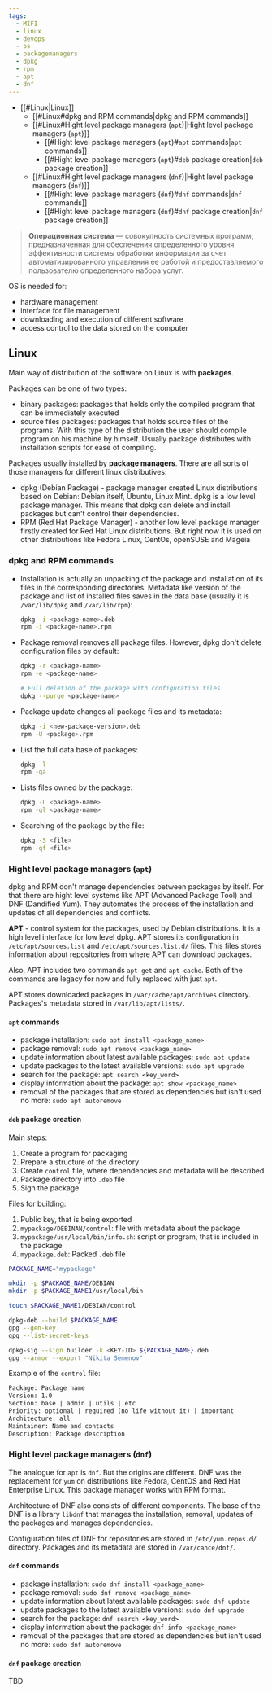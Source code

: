 ```yaml
---
tags:
  - MIFI
  - linux
  - devops
  - os
  - packagemanagers
  - dpkg
  - rpm
  - apt
  - dnf
---
```

- [[#Linux|Linux]]
	- [[#Linux#dpkg and RPM commands|dpkg and RPM commands]]
	- [[#Linux#Hight level package managers (`apt`)|Hight level package managers (`apt`)]]
		- [[#Hight level package managers (`apt`)#`apt` commands|`apt` commands]]
		- [[#Hight level package managers (`apt`)#`deb` package creation|`deb` package creation]]
	- [[#Linux#Hight level package managers (`dnf`)|Hight level package managers (`dnf`)]]
		- [[#Hight level package managers (`dnf`)#`dnf` commands|`dnf` commands]]
		- [[#Hight level package managers (`dnf`)#`dnf` package creation|`dnf` package creation]]

> **Операционная система** — совокупность системных программ, предназначенная для обеспечения определенного уровня эффективности системы обработки информации за счет автоматизированного управления ее работой и предоставляемого пользователю определенного набора услуг.

OS is needed for:
- hardware management
- interface for file management
- downloading and execution of different software
- access control to the data stored on the computer
## Linux
Main way of distribution of the software on Linux is with **packages**. 

Packages can be one of two types:
- binary packages: packages that holds only the compiled program that can be immediately executed
- source files packages: packages that holds source files of the programs. With this type of the distribution the user should compile program on his machine by himself. Usually package distributes with installation scripts for ease of compiling.

Packages usually installed by **package managers**. There are all sorts of those managers for different linux distributives:
- dpkg (Debian Package) - package manager created Linux distributions based on Debian: Debian itself, Ubuntu, Linux Mint. dpkg is a low level package manager. This means that dpkg can delete and install packages but can't control their dependencies.
- RPM (Red Hat Package Manager) - another low level package manager firstly created for Red Hat Linux distributions. But right now it is used on other distributions like Fedora Linux, CentOs, openSUSE and Mageia

### dpkg and RPM commands
- Installation is actually an unpacking of the package and installation of its files in the corresponding directories. Metadata like version of the package and list of installed files saves in the data base (usually it is `/var/lib/dpkg` and `/var/lib/rpm`):

	```bash
	dpkg -i <package-name>.deb
	rpm -i <package-name>.rpm
	```

- Package removal removes all package files. However, dpkg don't delete configuration files by default:

	```bash
	dpkg -r <package-name>
	rpm -e <package-name>

	# Full deletion of the package with configuration files
	dpkg --purge <package-name>
	```

- Package update changes all package files and its metadata:

	```bash
	dpkg -i <new-package-version>.deb
	rpm -U <package>.rpm
	```

- List the full data base of packages:

	```bash
	dpkg -l
	rpm -qa
	```

- Lists files owned by the package:

	```bash
	dpkg -L <package-name>
	rpm -ql <package-name>
	```

- Searching of the package by the file:

	```bash
	dpkg -S <file>
	rpm -qf <file>
	```

### Hight level package managers (`apt`)

dpkg and RPM don't manage dependencies between packages by itself. For that there are hight level systems like APT (Advanced Package Tool) and DNF (Dandified Yum). They automates the process of the installation and updates of all dependencies and conflicts.

**APT** - control system for the packages, used by Debian distributions. It is a high level interface for low level dpkg. APT stores its configuration in `/etc/apt/sources.list` and `/etc/apt/sources.list.d/` files. This files stores information about repositories from where APT can download packages.

Also, APT includes two commands `apt-get` and `apt-cache`. Both of the commands are legacy for now and fully replaced with just `apt`.

APT stores downloaded packages in `/var/cache/apt/archives` directory. Packages's metadata stored in `/var/lib/apt/lists/`.

#### `apt` commands

- package installation: `sudo apt install <package_name>`
- package removal: `sudo apt remove <package_name>`
- update information about latest available packages: `sudo apt update`
- update packages to the latest available versions: `sudo apt upgrade`
- search for the package: `apt search <key_word>`
- display information about the package: `apt show <package_name>`
- removal of the packages that are stored as dependencies but isn't used no more: `sudo apt autoremove`

#### `deb` package creation

Main steps:
1. Create a program for packaging
2. Prepare a structure of the directory
3. Create `control` file, where dependencies and metadata will be described
4. Package directory into `.deb` file
5. Sign the package

Files for building:
1. Public key, that is being exported
2. `mypackage/DEBINAN/control`: file with metadata about the package
3. `mypackage/usr/local/bin/info.sh`: script or program, that is included in the package
4. `mypackage.deb`: Packed `.deb` file

```bash
PACKAGE_NAME="mypackage"

mkdir -p $PACKAGE_NAME/DEBIAN
mkdir -p $PACKAGE_NAME1/usr/local/bin

touch $PACKAGE_NAME1/DEBIAN/control

dpkg-deb --build $PACKAGE_NAME
gpg --gen-key
gpg --list-secret-keys

dpkg-sig --sign builder -k <KEY-ID> ${PACKAGE_NAME}.deb
gpg --armor --export "Nikita Semenov"
```

Example of the `control` file:

```txt
Package: Package name
Version: 1.0
Section: base | admin | utils | etc
Priority: optional | required (no life without it) | important
Architecture: all
Maintainer: Name and contacts
Description: Package description
```
### Hight level package managers (`dnf`)

The analogue for `apt` is `dnf`. But the origins are different. DNF was the replacement for `yum` on distributions like Fedora, CentOS and Red Hat Enterprise Linux. This package manager works with RPM format.

Architecture of DNF also consists of different components. The base of the DNF is a library `libdnf` that manages the installation, removal, updates of the packages and manages dependencies. 

Configuration files of DNF for repositories are stored in `/etc/yum.repos.d/` directory. Packages and its metadata are stored in `/var/cahce/dnf/`.

#### `dnf` commands

- package installation: `sudo dnf install <package_name>`
- package removal: `sudo dnf remove <package_name>`
- update information about latest available packages: `sudo dnf update`
- update packages to the latest available versions: `sudo dnf upgrade`
- search for the package: `dnf search <key_word>`
- display information about the package: `dnf info <package_name>`
- removal of the packages that are stored as dependencies but isn't used no more: `sudo dnf autoremove`

#### `dnf` package creation

TBD